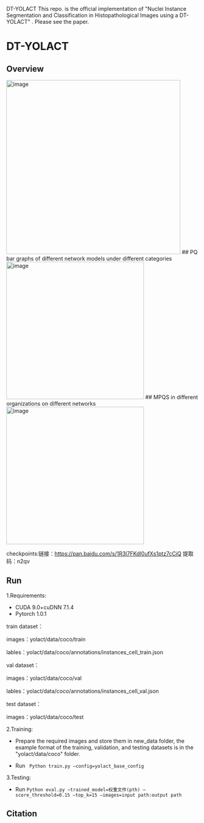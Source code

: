 DT-YOLACT
This repo. is the official implementation of "Nuclei Instance Segmentation and Classification in Histopathological Images using a DT-YOLACT" .
Please see the paper.
# DT-YOLACT

## Overview    
<img width="457" alt="image" src="https://user-images.githubusercontent.com/59470630/222135358-fefe13d4-785f-4079-903a-f6b8b88e8b02.png">
##  PQ bar graphs of different network models under different categories
<img width="361" alt="image" src="https://user-images.githubusercontent.com/59470630/222135722-2d9657e3-79f0-454b-8893-6e3614d8942d.png">
## MPQS in different organizations on different networks
<img width="361" alt="image" src="https://user-images.githubusercontent.com/59470630/222135775-4c03a3c6-166b-4794-a914-72dce0f1d24c.png">

checkpoints:链接：https://pan.baidu.com/s/1R3l7FKdI0ufXs1ptz7cCiQ 提取码：n2qv

## Run  
1.Requirements:  
* CUDA 9.0+cuDNN 7.1.4 
* Pytorch 1.0.1

train dataset：

images：yolact/data/coco/train

lables：yolact/data/coco/annotations/instances_cell_train.json

val dataset：

images：yolact/data/coco/val

lables：yolact/data/coco/annotations/instances_cell_val.json

test dataset：

images：yolact/data/coco/test

2.Training:  
* Prepare the required images and store them in new_data folder, the example format of the training, validation, and testing datasets is in the  "yolact/data/coco" folder.

* Run ``` Python train.py –config=yolact_base_config```  

3.Testing:
* Run ```Python eval.py –trained_model=权重文件(pth) –score_threshold=0.15 –top_k=15 –images=input path:output path```

## Citation  




